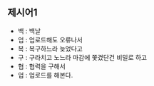 ## 제시어1
- 백 : 백날
- 업 : 업로드해도 오류나서
- 복 : 복구하느라 늦었다고
- 구 : 구라치고 노느라 마감에 쫓겼단건 비밀로 하고
- 협 : 협력을 구해서
- 업 : 업로드를 해본다.